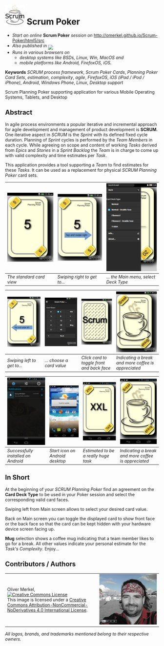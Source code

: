 <img alt="Scrum Planning Poker Cards" width="64" src="html5/src/img/icons/scrumpoker64.png" /> Scrum Poker
====================

* <em>Start an online</em> <b>Scrum Poker</b> <em>session on</em> http://omerkel.github.io/Scrum-Poker/html5/src
* <em>Also published in</em> <a href="https://marketplace.firefox.com/app/scrumpoker"><img align="middle" width="150px" src="https://marketplace.cdn.mozilla.net/media/fireplace/img/pretty/marketplace_logo.png" /></a>
* <em>Runs in various browsers on</em>
    * <em>desktop systems like BSDs, Linux, Win, MacOS and</em>
    * <em>mobile platforms like Android, FirefoxOS, iOS.</em>

__Keywords__ _SCRUM process framework_, _Scrum Poker Cards_, _Planning Poker Card Sets_, _estimation_, _complexity_, _agile_, _FirefoxOS_, _iOS (iPad / iPod / iPhone)_, _Android_, _Windows Phone_, _Linux_, _Desktop support_

Scrum Planning Poker supporting application for various Mobile Operating Systems, Tablets, and Desktop

Abstract
--------

<p>In agile process environments a popular iterative and incremental approach for
  agile development and management of product development is <strong>SCRUM</strong>.
  One iterative aspect in <em>SCRUM</em> is the <em>Sprint</em> with its defined
  fixed cycle duration. Planning of <em>Sprint</em> cycles is performed by the
  <em>Team Members</em> in each cycle. While agreeing on scope and content of
  working <em>Tasks</em> derived from <em>Epics</em> and <em>Stories</em> in
  a <em>Sprint Backlog</em> the <em>Team</em> is in charge to come up with valid
  complexity and time estimates per <em>Task</em>.</p>
<p>This application provides a tool supporting a <em>Team</em> to find estimates for these
  <em>Tasks</em>. It can be used as a replacement for physical <em>SCRUM Planning Poker</em>
  card sets.</p>
  
| <img src="res/cardview.png" alt="The standard card view" width="100%" /> | <img src="res/cardview_swipe_right.png" alt="Swiping right to get to..." width="100%" /> | <img src="res/swiperight-mainmenu.png" alt="... the Main menu" width="100%" /> |
| --- | --- | --- |
| _The standard card view_ | _Swiping right to get to..._ | _... the Main menu, select Deck Type_ |

| <img src="res/cardview_swipe_left.png" alt="Swiping left to get to..." width="100%" /> | <img src="res/cardvalues-normal.png" alt="... choose a card value" width="100%" /> | <img src="res/cardbackface.png" alt="Click card to toggle front and back face" width="100%" /> | <img src="res/ineedabreakandmorecoffee.png" alt="Indicating a break and more coffee is appreciated" width="100%" /> |
| --- | --- | --- | --- |
| _Swiping left to get to..._ | _... choose a card value_ | _Click card to toggle front and back face_ | _Indicating a break and more coffee is appreciated_ |

| <img src="res/acer_android_scrum_poker_installed.png" alt="Successfully installed on Android" width="100%" /> | <img src="res/acer_android_start_icons.png" alt="Start icon on Android desktop" width="100%" /> | <img src="res/acer_android_xxl.png" alt="Estimated to be a really huge task" width="100%" /> | <img src="res/acer_android_coffee_break.png" alt="Indicating a break and more coffee is appreciated" width="100%" /> |
| --- | --- | --- | --- |
| _Successfully installed on Android_ | _Start icon on Android desktop_ | _Estimated to be a really huge task_ | _Indicating a break and more coffee is appreciated_ |

In Short
--------

<p>At the beginning of your <em>SCRUM Planning Poker</em> find an agreement on the
  <strong>Card Deck Type</strong> to be used in your Poker session and select the
  corresponding valid card faces.</p>
<p>Swiping left from Main screen allows to select your desired card value.</p>
<p>Back on Main screen you can toggle the displayed card to show front face or the
  back face so that the card can be kept hidden with your hardware device screen
  facing up.</p>
<p><strong>Mug</strong> selection shows a coffee mug indicating that a team member likes
  to go for a break. All other values indicate your personal estimate for the
  <em>Task's Complexity</em>. Enjoy...</p>

Contributors / Authors
----------------------

<table>
  <tr>
    <td><p>Oliver Merkel,<br /><a rel="license" href="http://creativecommons.org/licenses/by-nc-nd/4.0/"><img alt="Creative Commons License" style="border-width:0" src="http://i.creativecommons.org/l/by-nc-nd/4.0/88x31.png" /></a><br />This image is licensed under a <a rel="license" href="http://creativecommons.org/licenses/by-nc-nd/4.0/">Creative Commons Attribution-NonCommercial-NoDerivatives 4.0 International License</a>.    
    </p>
    </td>
    <td width="40%"><img width="100%" ondragstart="return false;" alt="Oliver Merkel, Creative Commons License, This image is licensed under a Creative Commons Attribution-NonCommercial-NoDerivatives 4.0 International License." src="html5/src/img/oliver.jpg" /></td>
  </tr>
</table>

_All logos, brands, and trademarks mentioned belong to their respective owners._
